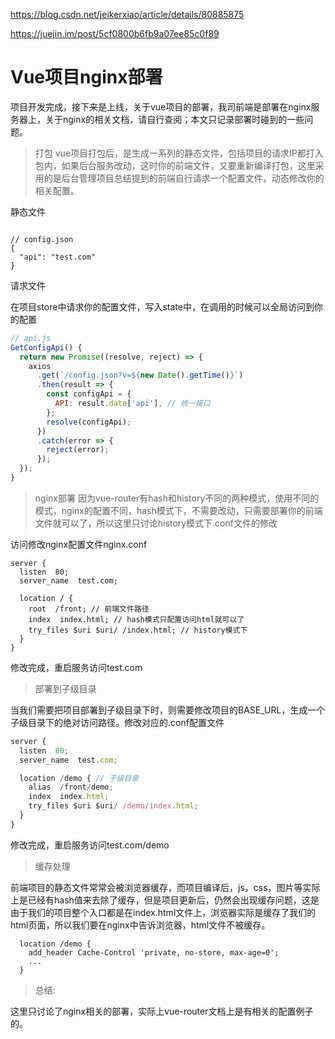 https://blog.csdn.net/jeikerxiao/article/details/80885875

https://juejin.im/post/5cf0800b6fb9a07ee85c0f89

# Vue项目nginx部署
项目开发完成，接下来是上线，关于vue项目的部署，我司前端是部署在nginx服务器上，关于nginx的相关文档，请自行查阅；本文只记录部署时碰到的一些问题。

> 打包
vue项目打包后，是生成一系列的静态文件，包括项目的请求IP都打入包内，如果后台服务改动，这时你的前端文件，又要重新编译打包，这里采用的是后台管理项目总结提到的前端自行请求一个配置文件，动态修改你的相关配置。

静态文件
```ja

// config.json
{
  "api": "test.com"
}
```

请求文件

在项目store中请求你的配置文件，写入state中，在调用的时候可以全局访问到你的配置

```js
// api.js
GetConfigApi() {
  return new Promise((resolve, reject) => {
    axios
      .get(`/config.json?v=${new Date().getTime()}`)
      .then(result => {
        const configApi = {
          API: result.data['api'], // 统一接口
        };
        resolve(configApi);
      })
      .catch(error => {
        reject(error);
      });
  });
}
```

> nginx部署
因为vue-router有hash和history不同的两种模式，使用不同的模式，nginx的配置不同，hash模式下，不需要改动，只需要部署你的前端文件就可以了，所以这里只讨论history模式下.conf文件的修改

访问修改nginx配置文件nginx.conf

```text
server {
  listen  80;
  server_name  test.com;

  location / {
    root  /front; // 前端文件路径
    index  index.html; // hash模式只配置访问html就可以了
    try_files $uri $uri/ /index.html; // history模式下
  }
}
```

修改完成，重启服务访问test.com

> 部署到子级目录

当我们需要把项目部署到子级目录下时，则需要修改项目的BASE_URL，生成一个子级目录下的绝对访问路径。修改对应的.conf配置文件
```js
server {
  listen  80;
  server_name  test.com;

  location /demo { // 子级目录
    alias  /front/demo;
    index  index.html;
    try_files $uri $uri/ /demo/index.html; 
  }
}
```
修改完成，重启服务访问test.com/demo

> 缓存处理

前端项目的静态文件常常会被浏览器缓存，而项目编译后，js，css，图片等实际上是已经有hash值来去除了缓存，但是项目更新后，仍然会出现缓存问题，这是由于我们的项目整个入口都是在index.html文件上，浏览器实际是缓存了我们的html页面，所以我们要在nginx中告诉浏览器，html文件不被缓存。

```text
  location /demo {
    add_header Cache-Control 'private, no-store, max-age=0';
    ...
  }
```

> 总结:

这里只讨论了nginx相关的部署，实际上vue-router文档上是有相关的配置例子的。
